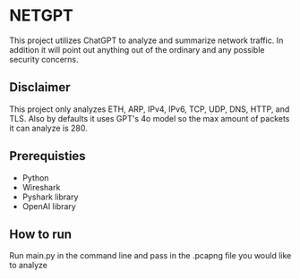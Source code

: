 # NETGPT
This project utilizes ChatGPT to analyze and summarize network traffic. In addition it will point out anything out of the ordinary and any possible security concerns.

## Disclaimer
This project only analyzes ETH, ARP, IPv4, IPv6, TCP, UDP, DNS, HTTP, and TLS. Also by defaults it uses GPT's 4o model so the max amount of packets it can analyze is 280.

## Prerequisties
- Python
- Wireshark
- Pyshark library
- OpenAI library

## How to run
Run main.py in the command line and pass in the .pcapng file you would like to analyze
